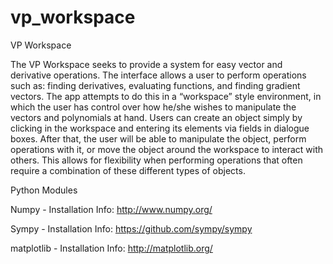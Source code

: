 # vp_workspace
VP Workspace

The VP Workspace seeks to provide a system for easy vector and derivative operations. The interface allows a user to perform operations such as: finding derivatives, evaluating functions, and finding gradient vectors. The app attempts to do this in a “workspace” style environment, in which the user has control over how he/she wishes to manipulate the vectors and polynomials at hand. Users can create an object simply by clicking in the workspace and entering its elements via fields in dialogue boxes. After that, the user will be able to manipulate the object, perform operations with it, or move the object around the workspace to interact with others. This allows for flexibility when performing operations that often require a combination of these different types of objects.

Python Modules

Numpy - Installation Info: http://www.numpy.org/

Sympy - Installation Info: https://github.com/sympy/sympy

matplotlib - Installation Info: http://matplotlib.org/
